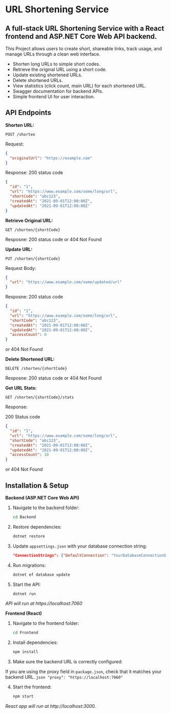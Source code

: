 # URL Shortening Service

## A full-stack URL Shortening Service with a React frontend and ASP.NET Core Web API backend. 

This Project allows users to create short, shareable links, track usage, and manage URLs through a clean web interface.
* Shorten long URLs to simple short codes.
* Retrieve the original URL using a short code.
* Update existing shortened URLs.
* Delete shortened URLs.
* View statistics (click count, main URL) for each shortened URL.
* Swagger documentation for backend APIs.
* Simple frontend UI for user interaction.

## API Endpoints

**Shorten URL:**

```POST /shorten```

Request:
```json
{
  "originalUrl": "https://example.com"
}
```
Response:
200 status code

```json
{
  "id": "1",
  "url": "https://www.example.com/some/long/url",
  "shortCode": "abc123",
  "createdAt": "2021-09-01T12:00:00Z",
  "updatedAt": "2021-09-01T12:00:00Z"
}
```

**Retrieve Original URL:**

```GET /shorten/{shortCode}```

Resposne:
200 status code or 404 Not Found 

**Update URL:**

```PUT /shorten/{shortCode}```

Request Body:

```json
{
  "url": "https://www.example.com/some/updated/url"
}
```

Resposne:
200 status code 

```json
{
  "id": "1",
  "url": "https://www.example.com/some/long/url",
  "shortCode": "abc123",
  "createdAt": "2021-09-01T12:00:00Z",
  "updatedAt": "2021-09-01T12:00:00Z",
  "accessCount": 0
}
```

or 404 Not Found 

**Delete Shortened URL:**

```DELETE /shorten/{shortCode}```

Resposne:
200 status code or 404 Not Found 

**Get URL Stats:**

```GET /shorten/{shortCode}/stats```

Response:

200 Status code
```json
{
  "id": "1",
  "url": "https://www.example.com/some/long/url",
  "shortCode": "abc123",
  "createdAt": "2021-09-01T12:00:00Z",
  "updatedAt": "2021-09-01T12:00:00Z",
  "accessCount": 10
}
```
or 404 Not Found

## Installation & Setup
**Backend (ASP.NET Core Web API)**

1. Navigate to the backend folder:
    ```bash 
    cd Backend
    ```

2. Restore dependencies:
    ```bash
    dotnet restore
    ```
3. Update `appsettings.json` with your database connection string:
    ```json
    "ConnectionStrings": {"DefaultConnection": "YourDatabaseConnectionString"}
    ```

4. Run migrations:
    ```bash
    dotnet ef database update
    ```

5. Start the API:
    ```bash
    dotnet run
    ```

*API will run at https://localhost:7060* 

**Frontend (React)**

1. Navigate to the frontend folder:
    ```bash
    cd Frontend
    ```

2. Install dependencies:
    ```bash
    npm install
    ```

3. Make sure the backend URL is correctly configured:

If you are using the proxy field in `package.json`, check that it matches your backend URL.
    ```json
    "proxy": "https://localhost:7060"
    ```


4. Start the frontend:
    ```bash
    npm start
    ```

*React app will run at http://localhost:3000.*


